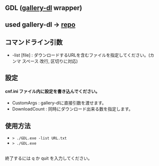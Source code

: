 ## GDL ([gallery-dl](https://github.com/mikf/gallery-dl) wrapper)

## used gallery-dl -> [repo](https://github.com/mikf/gallery-dl)

## コマンドライン引数
- -list [file] : ダウンロードするURLを含むファイルを指定してください。(カンマ スペース 改行, 区切りに対応)

## 設定

#### cnf.ini ファイル内に設定を書き込んでください。

- CustomArgs : gallery-dlに直接引数を渡せます。
- DownloadCount : 同時にダウンロード出来る数を指定します。

## 使用方法
- ```> ./GDL.exe -list URL.txt```  
- ```> ./GDL.exe```

<br>
終了するには q か quit を入力してください。
